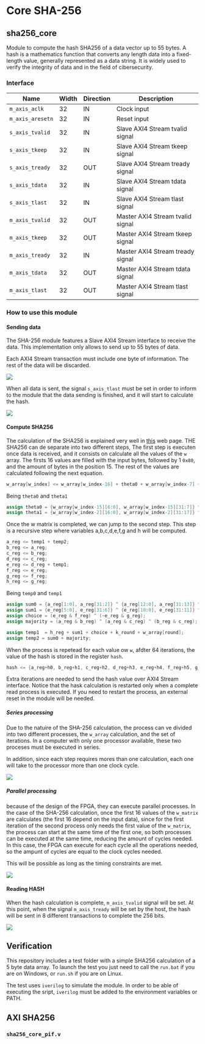 # Core SHA-256

## sha256_core

Module to compute the hash SHA256 of a data vector up to 55 bytes. A hash is a mathematics function that converts any length data into a fixed-length value, generally represented as a data string. It is widely used to verify the integrity of data and in the field of cibersecurity.

### Interface

|Name|Width|Direction|Description|
|-|-|-|-|
|`m_axis_aclk`|32|IN|Clock input|
|`m_axis_aresetn`|32|IN|Reset input|
|`s_axis_tvalid`|32|IN|Slave AXI4 Stream tvalid signal|
|`s_axis_tkeep`|32|IN|Slave AXI4 Stream tkeep signal|
|`s_axis_tready`|32|OUT|Slave AXI4 Stream tready signal|
|`s_axis_tdata`|32|IN|Slave AXI4 Stream tdata signal|
|`s_axis_tlast`|32|IN|Slave AXI4 Stream tlast signal|
|`m_axis_tvalid`|32|OUT|Master AXI4 Stream tvalid signal|
|`m_axis_tkeep`|32|OUT|Master AXI4 Stream tkeep signal|
|`m_axis_tready`|32|IN|Master AXI4 Stream tready signal|
|`m_axis_tdata`|32|OUT|Master AXI4 Stream tdata signal|
|`m_axis_tlast`|32|OUT|Master AXI4 Stream tlast signal|

### How to use this module

#### Sending data

The SHA-256 module features a Slave AXI4 Stream interface to receive the data. This implementation only allows to send up to 55 bytes of data.

Each AXI4 Stream transaction must include one byte of information. The rest of the data will be discarded.

<!-- {reg: [
	{"name": "DATA", "bits": 8},
  	{"bits": '24'},
  
],"config": {"hspace": 600, "bits": 32, "lanes": 2 } 
} -->

![](./doc/data_stream.png)

When all data is sent, the signal `s_axis_tlast` must be set in order to inform to the module that the data sending is finished, and it will start to calculate the hash.

<!-- {signal: [
  {name: 'clk', wave: 'p........'},
  {name: 's_axis_tvalid', wave: '01......0'},
  {name: 's_axis_tlast', wave:  '0......10'},
  {name: 's_axis_tdata', wave:  '0=======0', data: ['D0','D1','D2','D3','D4','D5','D6']},
  {},
  {name: 's_axis_ready', wave:  '1.......0'},
]} -->

![](./doc/slave_stream.png)


#### Compute SHA256

The calculation of the SHA256 is explained very well in [this](https://sha256algorithm.com/) web page. THE SHA256 can de separate into two different steps, The first step is executen once data is received, and it consists on calculate all the values of the `w` array. The firsts 16 values are filled with the input bytes, followed by 1 `0x80`, and the amount of bytes in the position 15. The rest of the values are calculated following the next equation.

``` verilog
w_array[w_index] <= w_array[w_index-16] + theta0 + w_array[w_index-7] + theta1;
```
Being `theta0` and `theta1`

``` verilog
assign theta0 = {w_array[w_index-15][6:0], w_array[w_index-15][31:7]} ^ {w_array[w_index-15][17:0], w_array[w_index-15][31:18]} ^ {3'b000, w_array[w_index-15][31:3]};
assign theta1 = {w_array[w_index-2][16:0], w_array[w_index-2][31:17]} ^ {w_array[w_index-2][18:0], w_array[w_index-2][31:19]} ^ {10'b0000000000, w_array[w_index-2][31:10]};
```

Once the w matrix is completed, we can jump to the second step. This step is a recursive step where variables a,b,c,d,e,f,g and h will be computed. 

``` verilog
a_reg <= temp1 + temp2;
b_reg <= a_reg; 
c_reg <= b_reg; 
d_reg <= c_reg; 
e_reg <= d_reg + temp1; 
f_reg <= e_reg; 
g_reg <= f_reg; 
h_reg <= g_reg; 
```

Being `temp0` and `temp1`

``` verilog
assign sum0 = {a_reg[1:0], a_reg[31:2]} ^ {a_reg[12:0], a_reg[31:13]} ^ {a_reg[21:0], a_reg [31:22]};
assign sum1 = {e_reg[5:0], e_reg[31:6]} ^ {e_reg[10:0], e_reg[31:11]} ^ {e_reg[24:0], e_reg[31:25]};
assign choice = (e_reg & f_reg) ^ (~e_reg & g_reg);
assign majority = (a_reg & b_reg) ^ (a_reg & c_reg) ^ (b_reg & c_reg);

assign temp1  = h_reg + sum1 + choice + k_round + w_array[round];
assign temp2 = sum0 + majority;
```
When the process is repetead for each value ow `w`, afdter 64 iterations, the value of the hash is stored in the register `hash`.

``` verilog
hash <= {a_reg+h0, b_reg+h1, c_reg+h2, d_reg+h3, e_reg+h4, f_reg+h5, g_reg+h6, h_reg+h7};
```

Extra iterations are needed to send the hash value over AXI4 Stream interface. Notice that the hask calculation is restarted only when a complete read process is executed. If you need to restart the process, an external reset in the module will be needed.

##### Series processing

Due to the natuire of the SHA-256 calculation, the process can ve divided into two different processes, the `w_array` calculation, and the set of iterations. In a computer with only one processor available, these two proceses must be executed in series.

In addition, since each step requires mores than one calculation, each one will take to the processor more than one clock cycle.

![](./doc/sha256_ser.png)

##### Parallel processing

because of the design of the FPGA, they can execute parallel processes. In the case of the SHA-256 calculation, once the first 16 values of the `w_matrix` are calculates (the first 16 depend on the input data), since for the first iteration of the second process only needs the first value of the `w_matrix`, the process can start at the same time of the first one, so both processes can be executed at the same time, reducing the amount of cycles needed. In this case, the FPGA can execute for each cycle all the operations needed, so the ampunt of cycles are equal to the clock cycles needed. 

This will be possible as long as the timing constraints are met.

![](./doc/sha256_par.png)

#### Reading HASH

When the hash calculation is complete, `m_axis_tvalid` signal will be set. At this point, when the signal `m_axis_tready` will be set by the host, the hash will be sent in 8 different transactions to complete the 256 bits.

<!-- {signal: [
  {name: 'clk', wave: 'p..........'},
  {name: 'm_axis_ready', wave:  '0.1.......0'},
  {name: 'm_axis_tvalid', wave: '01........0'},
  {name: 'm_axis_tlast', wave:  '0........10'},
  {name: 'm_axis_tdata', wave:  '0=.=======0', data: ['H7','H6','H5','H4','H3','H2','H1','H0']},
]} -->

![](./doc/master_stream.png)

## Verification

This repository includes a test folder with a simple SHA256 calculation of a 5 byte data array. To launch the test you just need to call the `run.bat` if you are on Windows, or `run.sh` if you are on Linux.

The test uses `iverilog` to simulate the module. In order to be able of executing the sript, `iverilog` must be added to the environment variables or PATH.

## AXI SHA256

### `sha256_core_pif.v`